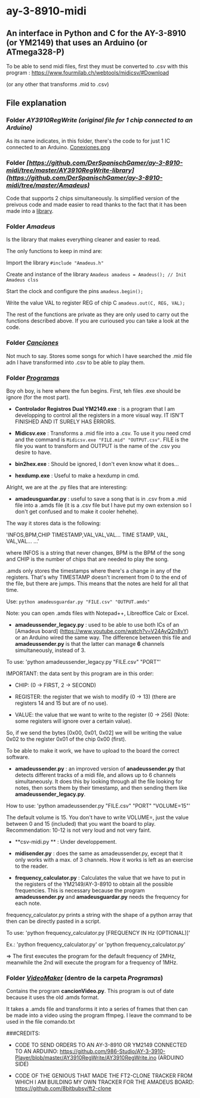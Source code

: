 # ay-3-8910-midi
## An interface in Python and C for the AY-3-8910 (or YM2149) that uses an Arduino (or ATmega328-P)

To be able to send midi files, first they must be converted to .csv with this program : https://www.fourmilab.ch/webtools/midicsv/#Download

(or any other that transforms .mid to .csv)

## File explanation

### Folder *AY3910RegWrite (original file for 1 chip connected to an Arduino)*

As its name indicates, in this folder, there's the code to for just 1 IC connected to an Arduino.
[Conexiones.png](https://github.com/DerSpanischGamer/ay-3-8910-midi/blob/master/Conexiones.png)

### Folder *[https://github.com/DerSpanischGamer/ay-3-8910-midi/tree/master/AY3910RegWrite-library](https://github.com/DerSpanischGamer/ay-3-8910-midi/tree/master/Amadeus)*

Code that supports 2 chips simultaneously. Is simplified version of the preivous code and made easier to read thanks to the fact that it has been made into a [library](https://github.com/DerSpanischGamer/ay-3-8910-midi/tree/master/Amadeus).

### Folder *Amadeus*

Is the library that makes everything cleaner and easier to read.

The only functions to keep in mind are:

Import the library
`#include "Amadeus.h"`

Create and instance of the library
`Amadeus amadeus = Amadeus(); // Init Amadeus clss`

Start the clock and configure the pins
`amadeus.begin();`

Write the value VAL to register REG of chip C
`amadeus.out(C, REG, VAL);`

The rest of the functions are private as they are only used to carry out the functions described above. If you are curioused you can take a look at the code.

### Folder *[Canciones](https://github.com/DerSpanischGamer/ay-3-8910-midi/tree/master/Canciones)*

Not much to say. Stores some songs for which I have searched the .mid file adn I have transformed into .csv to be able to play them.

### Folder *[Programas](https://github.com/DerSpanischGamer/ay-3-8910-midi/tree/master/Programas)*

Boy oh boy, is here where the fun begins. First, teh files .exe should be ignore (for the most part).

- **Controlador Registros Dual YM2149.exe** : is a program that I am developping to control all the registers in a more visual way. IT ISN'T FINISHED AND IT SURELY HAS ERRORS.

- **Midicsv.exe** : Transforms a .mid file into a .csv. To use it you need cmd and the command is `Midicsv.exe "FILE.mid" "OUTPUT.csv"`. FILE is the file you want to transform and OUTPUT is the name of the .csv you desire to have.

- **bin2hex.exe** : Should be ignored, I don't even know what it does...

- **hexdump.exe** : Useful to make a hexdump in cmd.

Alright, we are at the .py files that are interesting:

- **amadeusguardar.py** : useful to save a song that is in .csv from a .mid file into a .amds file (it is a .csv file but I have put my own extension so I don't get confused and to make it cooler hehehe).

The way it stores data is the following:

'INFOS,BPM,CHIP
TIMESTAMP,VAL,VAL,VAL...
TIME STAMP, VAL, VAL,VAL...
...'

where INFOS is a string that never changes, BPM is the BPM of the song and CHIP is the number of chips that are needed to play the song.

.amds only stores the timestamps where there's a change in any of the registers. That's why TIMESTAMP doesn't increment from 0 to the end of the file, but there are jumps. This means that the notes are held for all that time.

Use: `python amadeusguardar.py "FILE.csv" "OUTPUT.amds"`

Note: you can open .amds files with Notepad++, Libreoffice Calc or Excel.

- **amadeussender_legacy.py** : used to be able to use both ICs of an [Amadeus board] (https://www.youtube.com/watch?v=V24AyQ2n8vY) or an Arduino wired the same way. The difference between this file and **amadeussender.py** is that the latter can manage **6** channels simultaneously, instead of 3.

To use: 'python amadeussender_legacy.py "FILE.csv" "PORT"'

IMPORTANT: the data sent by this program are in this order:

* CHIP: (0 -> FIRST, 2 -> SECOND)

* REGISTER: the register that we wish to modify (0 -> 13) (there are registers 14 and 15 but are of no use).

* VALUE: the value that we want to write to the register (0 -> 256) (Note: some registers will ignore over a certain value).

So, if we send the bytes [0x00, 0x01, 0x02] we will be writing the value 0x02 to the register 0x01 of the chip 0x00 (first).

To be able to make it work, we have to upload to the board the correct software.

- **amadeussender.py** : an improved version of **anadeussender.py** that detects different tracks of a midi file, and allows up to 6 channels simultaneously. It does this by looking through all the file looking for notes, then sorts them by their timestamp, and then sending them like **amadeussender_legacy.py**.

How to use: 'python amadeussender.py "FILE.csv" "PORT" "VOLUME=15"'

The default volume is 15. You don't have to write VOLUME=, just the value between 0 and 15 (included) that you want the board to play. Recommendation: 10-12 is not very loud and not very faint.

- **csv-midi.py ** : Under developpement.

- **midisender.py** : does the same as amadeussender.py, except that it only works with a max. of 3 channels. How it works is left as an exercise to the reader.

- **frequency_calculator.py** : Calculates the value that we have to put in the registers of the YM2149/AY-3-8910 to obtain all the possible frequencies. This is necessary because the program **amadeussender.py** and **amadeusguardar.py** needs the frequency for each note.

frequency_calculator.py prints a string with the shape of a python array that then can be directly pasted in a script.

To use: 'python frequency_calculator.py [FREQUENCY IN Hz (OPTIONAL)]'

Ex.: 'python frequency_calculator.py'
or
'python frequency_calculator.py'

=> The first executes the program for the default frequency of 2MHz, meanwhile the 2nd will execute the program for a frequency of 1MHz.

### Folder *[VideoMaker](https://github.com/DerSpanischGamer/ay-3-8910-midi/tree/master/Programas/VideoMaker)* (dentro de la carpeta *Programas*)

Contains the program **cancionVideo.py**. This program is out of date because it uses the old .amds format.

It takes a .amds file and transforms it into a series of frames that then can be made into a video using the program ffmpeg. I leave the command to be used in the file comando.txt

###CREDITS:
 - CODE TO SEND ORDERS TO AN AY-3-8910 OR YM2149 CONNECTED TO AN ARDUINO: https://github.com/986-Studio/AY-3-3910-Player/blob/master/AY3910RegWrite/AY3910RegWrite.ino (ARDUINO SIDE)

 - CODE OF THE GENIOUS THAT MADE THE FT2-CLONE TRACKER FROM WHICH I AM BUILDING MY OWN TRACKER FOR THE AMADEUS BOARD: https://github.com/8bitbubsy/ft2-clone
